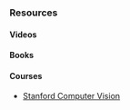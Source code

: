 ### Resources

#### Videos

#### Books

#### Courses
- [Stanford Computer Vision](https://www.youtube.com/playlist?list=PLf7L7Kg8_FNxHATtLwDceyh72QQL9pvpQ)

